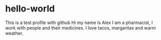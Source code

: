 # hello-world
This is a test profile with github
Hi my name is Alex I am a pharmacist, I work with people and their medicines. I love tacos, margaritas and warm weather.
